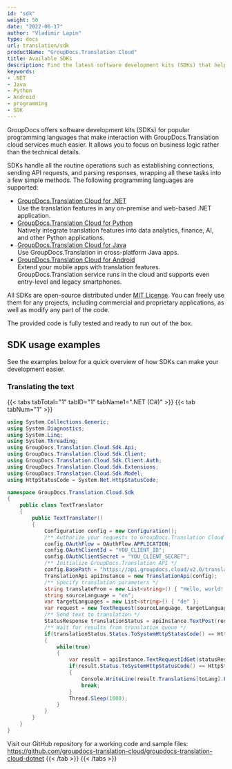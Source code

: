 ```yaml
---
id: "sdk"
weight: 50
date: "2022-06-17"
author: "Vladimir Lapin"
type: docs
url: translation/sdk
productName: "GroupDocs.Translation Cloud"
title: Available SDKs
description: Find the latest software development kits (SDKs) that help you easily integrate GroupDocs.Translation Cloud into your applications.
keywords:
- .NET
- Java
- Python
- Android
- programming
- SDK
---
```


GroupDocs offers software development kits (SDKs) for popular programming languages that make interaction with GroupDocs.Translation cloud services much easier. It allows you to focus on business logic rather than the technical details.

SDKs handle all the routine operations such as establishing connections, sending API requests, and parsing responses, wrapping all these tasks into a few simple methods. The following programming languages are supported:

- [GroupDocs.Translation Cloud for .NET](https://products.groupdocs.cloud/translation/net)  
  Use the translation features in any on-premise and web-based .NET application.
- [GroupDocs.Translation Cloud for Python](https://products.groupdocs.cloud/translation/python)  
  Natively integrate translation features into data analytics, finance, AI, and other Python applications.
- [GroupDocs.Translation Cloud for Java](https://products.groupdocs.cloud/translation/java)  
  Use GroupDocs.Translation in cross-platform Java apps.
- [GroupDocs.Translation Cloud for Android](https://products.groupdocs.cloud/translation/android)  
  Extend your mobile apps with translation features. GroupDocs.Translation service runs in the cloud and supports even entry-level and legacy smartphones.

All SDKs are open-source distributed under [MIT License](https://opensource.org/licenses/MIT). You can freely use them for any projects, including commercial and proprietary applications, as well as modify any part of the code.

The provided code is fully tested and ready to run out of the box.

## SDK usage examples

See the examples below for a quick overview of how SDKs can make your development easier.

### Translating the text 

{{< tabs tabTotal="1" tabID="1" tabName1=".NET (C#)" >}}
{{< tab tabNum="1" >}}
```csharp
using System.Collections.Generic;
using System.Diagnostics;
using System.Linq;
using System.Threading;
using GroupDocs.Translation.Cloud.Sdk.Api;
using GroupDocs.Translation.Cloud.Sdk.Client;
using GroupDocs.Translation.Cloud.Sdk.Client.Auth;
using GroupDocs.Translation.Cloud.Sdk.Extensions;
using GroupDocs.Translation.Cloud.Sdk.Model;
using HttpStatusCode = System.Net.HttpStatusCode;

namespace GroupDocs.Translation.Cloud.Sdk
{
	public class TextTranslator
	{
		public TextTranslator()
		{
			Configuration config = new Configuration();
			/** Authorize your requests to GroupDocs.Translation Cloud */
			config.OAuthFlow = OAuthFlow.APPLICATION;
			config.OAuthClientId = "YOU_CLIENT_ID";
			config.OAuthClientSecret = "YOU_CLIENT_SECRET";
			/** Initialize GroupDocs.Translation API */
			config.BasePath = "https://api.groupdocs.cloud/v2.0/translation";
			TranslationApi apiInstance = new TranslationApi(config);
			/** Specify translation parameters */
			string translateFrom = new List<string>() { "Hello, world! I can read this text in my language." };
			string sourceLanguage = "en";
			var targetLanguages = new List<string>() { "de" };
			var request = new TextRequest(sourceLanguage, targetLanguages, translateFrom, origin: "demo");
			/** Send text to translation */
			StatusResponse translationStatus = apiInstance.TextPost(request);
			/** Wait for results from translation queue */
			if(translationStatus.Status.ToSystemHttpStatusCode() == HttpStatusCode.Accepted)
			{
				while(true)
				{
					var result = apiInstance.TextRequestIdGet(statusResponse.Id);
					if(result.Status.ToSystemHttpStatusCode() == HttpStatusCode.OK)
					{
						Console.WriteLine(result.Translations[toLang].First());
						break;
					}
					Thread.Sleep(1000);
				}
			}
		}
	}
}
```

Visit our GitHub repository for a working code and sample files: https://github.com/groupdocs-translation-cloud/groupdocs-translation-cloud-dotnet
{{< /tab >}}
{{< /tabs >}}
